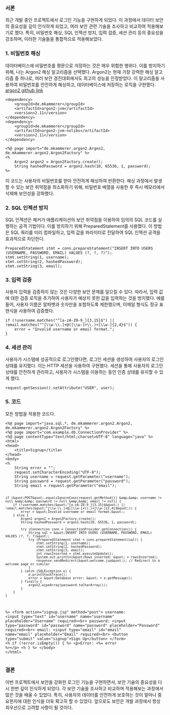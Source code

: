 <h3 id="서론">서론</h3>
<p>최근 개발 중인 프로젝트에서 로그인 기능을 구현하게 되었다. 이 과정에서 데이터 보안의 중요성을 깊이 인식하게 되었고, 여러 보안 관련 기술을 조사하고 비교하여 적용해보기로 했다. 특히, 비밀번호 해싱, SQL 인젝션 방지, 입력 검증, 세션 관리 등의 중요성을 강조하며, 이러한 기술들을 통합적으로 적용해보았다.</p>
<h3 id="1-비밀번호-해싱">1. 비밀번호 해싱</h3>
<p>데이터베이스에 비밀번호를 평문으로 저장하는 것은 매우 위험한 행위다. 이를 방지하기 위해, 나는 Argon2 해싱 알고리즘을 선택했다. Argon2는 현재 가장 강력한 해싱 알고리즘 중 하나로, 여러 보안 경진대회에서도 최고의 성능을 인정받았다. 이 알고리즘을 사용하여 비밀번호를 안전하게 해싱하고, 데이터베이스에 저장하는 로직을 구현했다.
<a href="https://github.com/phxql/argon2-jvm">argon2 github link</a></p>
<pre><code class="language-xml">&lt;dependency&gt;
    &lt;groupId&gt;de.mkammerer&lt;/groupId&gt;
    &lt;artifactId&gt;argon2-jvm&lt;/artifactId&gt;
    &lt;version&gt;2.11&lt;/version&gt;
&lt;/dependency&gt;
&lt;dependency&gt;
    &lt;groupId&gt;de.mkammerer&lt;/groupId&gt;
    &lt;artifactId&gt;argon2-jvm-nolibs&lt;/artifactId&gt;
    &lt;version&gt;2.11&lt;/version&gt;
&lt;/dependency&gt;</code></pre>
<pre><code class="language-java">&lt;%@ page import=&quot;de.mkammerer.argon2.Argon2, de.mkammerer.argon2.Argon2Factory&quot; %&gt;
&lt;%
    Argon2 argon2 = Argon2Factory.create();
    String hashedPassword = argon2.hash(10, 65536, 1, password);
%&gt;
</code></pre>
<p>이 코드는 사용자의 비밀번호를 받아 안전하게 해싱하여 반환한다. 해싱 과정에서 발생할 수 있는 보안 취약점을 최소화하기 위해, 비밀번호 배열을 사용한 후 즉시 메모리에서 삭제해 보안성을 강화했다.</p>
<h3 id="2-sql-인젝션-방지">2. SQL 인젝션 방지</h3>
<p>SQL 인젝션은 해커가 애플리케이션의 보안 취약점을 이용하여 임의의 SQL 코드를 실행하는 공격 기법이다. 이를 방지하기 위해 PreparedStatement를 사용했다. 이 방법은 SQL 쿼리를 미리 컴파일하고, 입력 값을 파라미터로 전달하여 SQL 인젝션 공격을 효과적으로 차단한다.</p>
<pre><code class="language-java">PreparedStatement stmt = conn.prepareStatement(&quot;INSERT INTO USERS (USERNAME, PASSWORD, EMAIL) VALUES (?, ?, ?)&quot;);
stmt.setString(1, username);
stmt.setString(2, hashedPassword);
stmt.setString(3, email);</code></pre>
<h3 id="3-입력-검증">3. 입력 검증</h3>
<p>사용자 입력을 검증하지 않는 것은 다양한 보안 문제를 일으킬 수 있다. 따라서, 입력 값에 대한 검증 로직을 추가하여 사용자가 예상치 못한 값을 입력하는 것을 방지했다. 예를 들어, 사용자 이름은 알파벳과 숫자만을 포함하도록 제한했으며, 이메일 형식도 정규 표현식을 사용하여 검증했다.</p>
<pre><code class="language-java">if (!username.matches(&quot;^[a-zA-Z0-9_]{3,15}$&quot;) || !email.matches(&quot;^[\\w-\\.]+@([\\w-]+\\.)+[\\w-]{2,4}$&quot;)) {
    error = &quot;Invalid username or email format.&quot;;
}</code></pre>
<h3 id="4-세션-관리">4. 세션 관리</h3>
<p>사용자가 시스템에 성공적으로 로그인했다면, 로그인 세션을 생성하여 사용자의 로그인 상태를 유지했다. 이는 HTTP 세션을 사용하여 구현했다. 세션을 통해 사용자의 로그인 상태를 안전하게 관리하고, 사용자가 시스템을 이용하는 동안 인증 상태를 유지할 수 있게 했다.</p>
<pre><code class="language-java">request.getSession().setAttribute(&quot;USER&quot;, user);</code></pre>
<h3 id="5-코드">5. 코드</h3>
<p>모든 방법을 적용한 코드다.</p>
<pre><code class="language-java">&lt;%@ page import=&quot;java.sql.*, de.mkammerer.argon2.Argon2, de.mkammerer.argon2.Argon2Factory&quot; %&gt;
&lt;%@ page import=&quot;com.example.db.ConnectionProvider&quot; %&gt;
&lt;%@ page contentType=&quot;text/html;charset=UTF-8&quot; language=&quot;java&quot; %&gt;
&lt;html&gt;
&lt;head&gt;
    &lt;title&gt;Signup&lt;/title&gt;
&lt;/head&gt;
&lt;body&gt;
&lt;%
    String error = &quot;&quot;;
    request.setCharacterEncoding(&quot;UTF-8&quot;);
    String username = request.getParameter(&quot;username&quot;);
    String password = request.getParameter(&quot;password&quot;);
    String email = request.getParameter(&quot;email&quot;);

    if (&quot;POST&quot;.equalsIgnoreCase(request.getMethod()) &amp;&amp; username != null &amp;&amp; password != null &amp;&amp; email != null) {
        if (!username.matches(&quot;^[a-zA-Z0-9_]{3,15}$&quot;) || !email.matches(&quot;^[\\w-\\.]+@([\\w-]+\\.)+[\\w-]{2,4}$&quot;)) {
            error = &quot;Invalid username or email format.&quot;;
        } else {
            Argon2 argon2 = Argon2Factory.create();
            String hashedPassword = argon2.hash(10, 65536, 1, password);

            try (Connection conn = ConnectionProvider.getConnection()) {
                String sql = &quot;INSERT INTO USERS (USERNAME, PASSWORD, EMAIL) VALUES (?, ?, ?)&quot;;
                try (PreparedStatement stmt = conn.prepareStatement(sql)) {
                    stmt.setString(1, username);
                    stmt.setString(2, hashedPassword);
                    stmt.setString(3, email);
                    int rowsInserted = stmt.executeUpdate();
                    System.out.println(&quot;Rows inserted: &quot; + rowsInserted);
                    response.sendRedirect(&quot;welcome.jsp&quot;); // Redirect to a welcome page or similar
                }
            } catch (SQLException e) {
                e.printStackTrace();
                error = &quot;Database error: &quot; + e.getMessage();
            } finally {
                argon2.wipeArray(password.toCharArray());
            }
        }
    }
%&gt;
&lt;form action=&quot;signup.jsp&quot; method=&quot;post&quot;&gt;
    username: &lt;input type=&quot;text&quot; id=&quot;username&quot; name=&quot;username&quot; placeholder=&quot;Username&quot; required&gt;&lt;br&gt;
    password: &lt;input type=&quot;password&quot; id=&quot;password&quot; name=&quot;password&quot; placeholder=&quot;Password&quot; required&gt;&lt;br&gt;
    email: &lt;input type=&quot;email&quot; id=&quot;email&quot; name=&quot;email&quot; placeholder=&quot;Email&quot; required&gt;&lt;br&gt;
    &lt;button type=&quot;submit&quot; value=&quot;signup&quot;&gt;Sign Up&lt;/button&gt;
&lt;/form&gt;
&lt;% if (!error.isEmpty()) { %&gt;
    &lt;p&gt;Error: &lt;%= error %&gt;&lt;/p&gt;
&lt;% } %&gt;
&lt;/body&gt;
&lt;/html&gt;</code></pre>
<h3 id="결론">결론</h3>
<p>이번 프로젝트에서 보안을 강화한 로그인 기능을 구현하면서, 보안 기술의 중요성을 다시 한번 깊이 인식하게 되었다. 각 보안 기술을 조사하고 비교하며 적용해보는 과정에서 많은 것을 배울 수 있었다. 특히, 사용자의 데이터를 안전하게 보호하는 것이 얼마나 중요한지에 대한 인식을 더욱 확고히 할 수 있었다. 앞으로도 보안은 개발 과정에서 항상 최우선으로 고려할 사항이 될 것이다.</p>